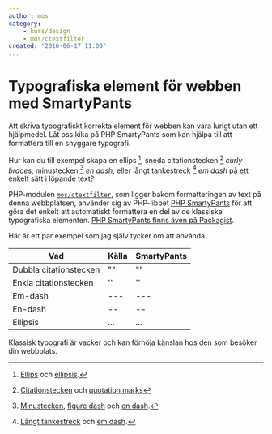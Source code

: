 ```yaml
---
author: mos
category:
    - kurs/design
    - mos/ctextfilter
created: "2016-06-17 11:00"
...
```

Typografiska element för webben med SmartyPants
==================================

Att skriva typografiskt korrekta element för webben kan vara lurigt utan ett hjälpmedel. Låt oss kika på PHP SmartyPants som kan hjälpa till att formattera till en snyggare typografi.


<!--more-->

Hur kan du till exempel skapa en ellips [^1], sneda citationstecken [^2] *curly braces*, minustecken [^3] *en dash*, eller långt tankestreck [^4] *em dash* på ett enkelt sätt i löpande text?

PHP-modulen [`mos/ctextfilter`](https://packagist.org/packages/mos/ctextfilter), som ligger bakom formatteringen av text på denna webbplatsen, använder sig av PHP-libbet [PHP SmartyPants](https://michelf.ca/projects/php-smartypants/) för att göra det enkelt att automatiskt formattera en del av de klassiska typografiska elementen. [PHP SmartyPants finns även på Packagist](https://packagist.org/packages/michelf/php-smartypants).

Här är ett par exempel som jag själv tycker om att använda.

| Vad                     | Källa     | SmartyPants |
|-------------------------|-----------|-------------|
| Dubbla citationstecken  | \"\"      | ""          |
| Enkla citationstecken   | \'\'      | ''          |
| Em-dash                 | \-\--     | ---         |
| En-dash                 | \--       | --          |
| Ellipsis                | \...      | ...         |

Klassisk typografi är vacker och kan förhöja känslan hos den som besöker din webbplats.



[^1]: [Ellips](https://sv.wikipedia.org/wiki/Uteslutningstecken) och [ellipsis](https://en.wikipedia.org/wiki/Ellipsis).
[^2]: [Citationstecken](https://sv.wikipedia.org/wiki/Uteslutningstecken) och  [quotation marks](https://en.wikipedia.org/wiki/Quotation_mark)
[^3]: [Minustecken](https://sv.wikipedia.org/wiki/Minustecken), [figure dash](https://en.wikipedia.org/wiki/Dash#Figure_dash) och [en dash](https://en.wikipedia.org/wiki/Dash#En_dash).
[^4]: [Långt tankestreck](https://sv.wikipedia.org/wiki/L%C3%A5ngt_tankstreck) och [em dash](https://en.wikipedia.org/wiki/Dash#Em_dash).
